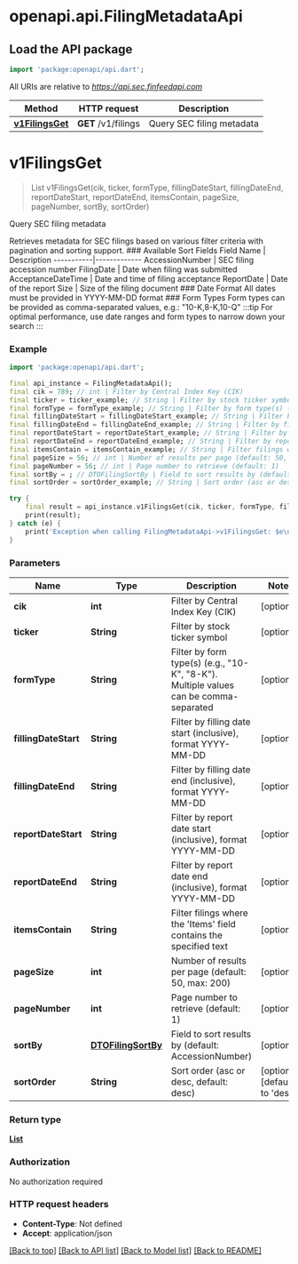 # openapi.api.FilingMetadataApi

## Load the API package
```dart
import 'package:openapi/api.dart';
```

All URIs are relative to *https://api.sec.finfeedapi.com*

Method | HTTP request | Description
------------- | ------------- | -------------
[**v1FilingsGet**](FilingMetadataApi.md#v1filingsget) | **GET** /v1/filings | Query SEC filing metadata


# **v1FilingsGet**
> List<DTOFilingMetadataDto> v1FilingsGet(cik, ticker, formType, fillingDateStart, fillingDateEnd, reportDateStart, reportDateEnd, itemsContain, pageSize, pageNumber, sortBy, sortOrder)

Query SEC filing metadata

Retrieves metadata for SEC filings based on various filter criteria with pagination and sorting support.    ### Available Sort Fields    Field Name | Description  -----------|-------------  AccessionNumber | SEC filing accession number  FilingDate | Date when filing was submitted  AcceptanceDateTime | Date and time of filing acceptance  ReportDate | Date of the report  Size | Size of the filing document    ### Date Format  All dates must be provided in YYYY-MM-DD format    ### Form Types  Form types can be provided as comma-separated values, e.g.: \"10-K,8-K,10-Q\"    :::tip  For optimal performance, use date ranges and form types to narrow down your search  :::

### Example
```dart
import 'package:openapi/api.dart';

final api_instance = FilingMetadataApi();
final cik = 789; // int | Filter by Central Index Key (CIK)
final ticker = ticker_example; // String | Filter by stock ticker symbol
final formType = formType_example; // String | Filter by form type(s) (e.g., \"10-K\", \"8-K\"). Multiple values can be comma-separated
final fillingDateStart = fillingDateStart_example; // String | Filter by filling date start (inclusive), format YYYY-MM-DD
final fillingDateEnd = fillingDateEnd_example; // String | Filter by filling date end (inclusive), format YYYY-MM-DD
final reportDateStart = reportDateStart_example; // String | Filter by report date start (inclusive), format YYYY-MM-DD
final reportDateEnd = reportDateEnd_example; // String | Filter by report date end (inclusive), format YYYY-MM-DD
final itemsContain = itemsContain_example; // String | Filter filings where the 'Items' field contains the specified text
final pageSize = 56; // int | Number of results per page (default: 50, max: 200)
final pageNumber = 56; // int | Page number to retrieve (default: 1)
final sortBy = ; // DTOFilingSortBy | Field to sort results by (default: AccessionNumber)
final sortOrder = sortOrder_example; // String | Sort order (asc or desc, default: desc)

try {
    final result = api_instance.v1FilingsGet(cik, ticker, formType, fillingDateStart, fillingDateEnd, reportDateStart, reportDateEnd, itemsContain, pageSize, pageNumber, sortBy, sortOrder);
    print(result);
} catch (e) {
    print('Exception when calling FilingMetadataApi->v1FilingsGet: $e\n');
}
```

### Parameters

Name | Type | Description  | Notes
------------- | ------------- | ------------- | -------------
 **cik** | **int**| Filter by Central Index Key (CIK) | [optional] 
 **ticker** | **String**| Filter by stock ticker symbol | [optional] 
 **formType** | **String**| Filter by form type(s) (e.g., \"10-K\", \"8-K\"). Multiple values can be comma-separated | [optional] 
 **fillingDateStart** | **String**| Filter by filling date start (inclusive), format YYYY-MM-DD | [optional] 
 **fillingDateEnd** | **String**| Filter by filling date end (inclusive), format YYYY-MM-DD | [optional] 
 **reportDateStart** | **String**| Filter by report date start (inclusive), format YYYY-MM-DD | [optional] 
 **reportDateEnd** | **String**| Filter by report date end (inclusive), format YYYY-MM-DD | [optional] 
 **itemsContain** | **String**| Filter filings where the 'Items' field contains the specified text | [optional] 
 **pageSize** | **int**| Number of results per page (default: 50, max: 200) | [optional] 
 **pageNumber** | **int**| Page number to retrieve (default: 1) | [optional] 
 **sortBy** | [**DTOFilingSortBy**](.md)| Field to sort results by (default: AccessionNumber) | [optional] 
 **sortOrder** | **String**| Sort order (asc or desc, default: desc) | [optional] [default to 'desc']

### Return type

[**List<DTOFilingMetadataDto>**](DTOFilingMetadataDto.md)

### Authorization

No authorization required

### HTTP request headers

 - **Content-Type**: Not defined
 - **Accept**: application/json

[[Back to top]](#) [[Back to API list]](../README.md#documentation-for-api-endpoints) [[Back to Model list]](../README.md#documentation-for-models) [[Back to README]](../README.md)

